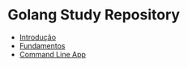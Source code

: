 # Golang Study Repository

- [Introdução](https://github.com/dyhalmeida/go-study/tree/study/introduction)
- [Fundamentos](https://github.com/dyhalmeida/go-study/tree/study/fundamentals)
- [Command Line App](https://github.com/dyhalmeida/go-study/tree/study/command-line-app)
